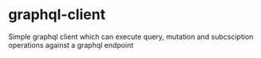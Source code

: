 # graphql-client
Simple graphql client which can execute query, mutation and subcsciption operations against a graphql endpoint
